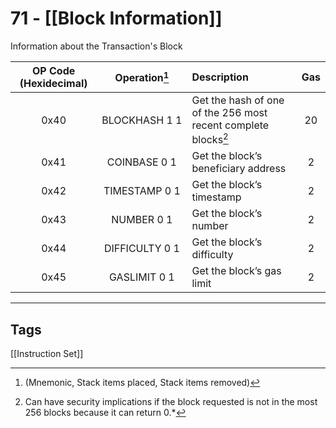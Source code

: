 # 71 - [[Block Information]]


Information about the Transaction's Block

| OP Code (Hexidecimal) |        Operation[^1]         | Description                                                    | Gas |
|:---------------------:|:---------------------------:|:-------------------------------------------------------------- |:---:|
|         0x40          | <nobr>BLOCKHASH 1 1</nobr>  | Get the hash of one of the 256 most recent complete blocks[^2] | 20  |
|         0x41          |        COINBASE 0 1         | Get the block’s beneficiary address                            |  2  |
|         0x42          |        TIMESTAMP 0 1        | Get the block’s timestamp                                      |  2  |
|         0x43          |         NUMBER 0 1          | Get the block’s number                                         |  2  |
|         0x44          | <nobr>DIFFICULTY 0 1</nobr> | Get the block’s difficulty                                     |  2  |
|         0x45          |        GASLIMIT 0 1         | Get the block’s gas limit                                      |  2  |

[^1]: (Mnemonic, Stack items placed, Stack items removed)
[^2]:Can have security implications if the block requested is not in the most 256 blocks because it can return 0.* 

___
## Tags
[[Instruction Set]]